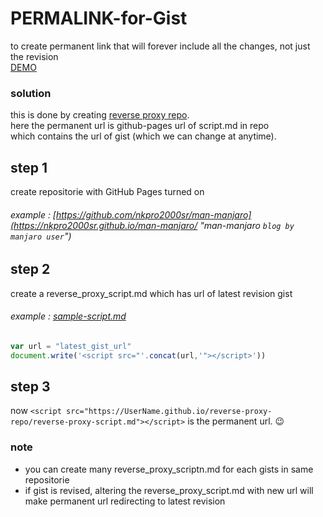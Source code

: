 # PERMALINK-for-Gist
to create permanent link that will forever include all the changes, not just the revision  
[DEMO](https://nkpro2000sr.github.io/PERMALINK-for-Gist/demo.html "demo.html")

### solution
this is done by creating <ins>reverse proxy repo</ins>.  
here the permanent url is github-pages url of script.md in repo  
which contains the url of gist (which we can change at anytime).

## step 1
create repositorie with GitHub Pages turned on
###### example : [https://github.com/nkpro2000sr/man-manjaro](https://nkpro2000sr.github.io/man-manjaro/ "man-manjaro `blog by manjaro user`")

## step 2
create a reverse_proxy_script.md which has url of latest revision gist  
###### example : [sample-script.md](https://gist.github.com/nkpro2000sr/af9f3eb1346c1dc6a1a8ce78ec78cca1 "script.md")
```js
var url = "latest_gist_url"
document.write('<script src="'.concat(url,'"></script>'))
```

## step 3
now `<script src="https://UserName.github.io/reverse-proxy-repo/reverse-proxy-script.md"></script>`
is the permanent url. :wink:

### note
* you can create many reverse_proxy_scriptn.md for each gists in same repositorie
* if gist is revised, altering the reverse_proxy_script.md with new url will make permanent url redirecting to latest revision
